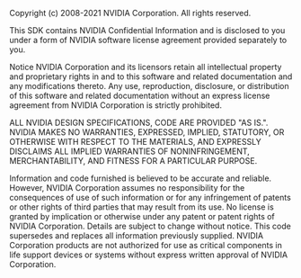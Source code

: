 Copyright (c) 2008-2021 NVIDIA Corporation. All rights reserved.

This SDK contains NVIDIA Confidential Information and is disclosed to you
under a form of NVIDIA software license agreement provided separately to you.

Notice
NVIDIA Corporation and its licensors retain all intellectual property and
proprietary rights in and to this software and related documentation and
any modifications thereto. Any use, reproduction, disclosure, or
distribution of this software and related documentation without an express
license agreement from NVIDIA Corporation is strictly prohibited.


ALL NVIDIA DESIGN SPECIFICATIONS, CODE ARE PROVIDED "AS IS.". NVIDIA MAKES
NO WARRANTIES, EXPRESSED, IMPLIED, STATUTORY, OR OTHERWISE WITH RESPECT TO
THE MATERIALS, AND EXPRESSLY DISCLAIMS ALL IMPLIED WARRANTIES OF NONINFRINGEMENT,
MERCHANTABILITY, AND FITNESS FOR A PARTICULAR PURPOSE.

Information and code furnished is believed to be accurate and reliable.
However, NVIDIA Corporation assumes no responsibility for the consequences of use of such
information or for any infringement of patents or other rights of third parties that may
result from its use. No license is granted by implication or otherwise under any patent
or patent rights of NVIDIA Corporation. Details are subject to change without notice.
This code supersedes and replaces all information previously supplied.
NVIDIA Corporation products are not authorized for use as critical
components in life support devices or systems without express written approval of
NVIDIA Corporation.
